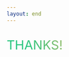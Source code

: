 ```yaml
---
layout: end
---
```


<p>THANKS!</p>
  <div class="">
    <a href="https://github.com/volverjs/form-vue" target="_blank" alt="GitHub"
        class="text-xl slidev-icon-btn opacity-80 !border-none !hover:text-white">
        <carbon-logo-github />
    </a>
    <a href="https://stackblitz.com/edit/vitejs-vite-awf4nc?file=src%2Fpages%2Findex.vue" target="_blank" alt="GitHub"
        class="text-xl slidev-icon-btn opacity-80 !border-none !hover:text-white">
        <vscode-icons:file-type-vscode />
    </a>
    <a href="https://vitejsviteawf4nc-0s0f--8080--fc9e1a28.local-credentialless.webcontainer.io/" target="_blank" alt="GitHub"
        class="text-xl slidev-icon-btn opacity-80 !border-none !hover:text-white">
        <logos:stackblitz-icon />
    </a>
  </div>

<style>
p {
  background-color: #27c57e;
  background-image: linear-gradient(75deg, #27c57e 10%, #e6b457 40%);
  background-size: 100%;
  font-size: 1.8rem;
  line-height: 2.5rem;
  -webkit-background-clip: text;
  -moz-background-clip: text;
  -webkit-text-fill-color: transparent;
  -moz-text-fill-color: transparent;
}
</style>
